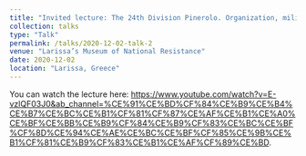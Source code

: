 ```yaml
---
title: "Invited lecture: The 24th Division Pinerolo. Organization, military operations, and war crimes"
collection: talks
type: "Talk"
permalink: /talks/2020-12-02-talk-2
venue: "Larissa’s Museum of National Resistance"
date: 2020-12-02
location: "Larissa, Greece"
---
```


You can watch the lecture here: https://www.youtube.com/watch?v=E-vzlQF03J0&ab_channel=%CE%91%CE%BD%CF%84%CE%B9%CE%B4%CE%B7%CE%BC%CE%B1%CF%81%CF%87%CE%AF%CE%B1%CE%A0%CE%BF%CE%BB%CE%B9%CF%84%CE%B9%CF%83%CE%BC%CE%BF%CF%8D%CE%94%CE%AE%CE%BC%CE%BF%CF%85%CE%9B%CE%B1%CF%81%CE%B9%CF%83%CE%B1%CE%AF%CF%89%CE%BD. 